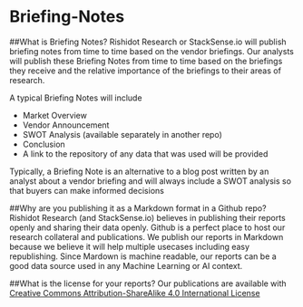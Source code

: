 # Briefing-Notes

##What is Briefing Notes?
Rishidot Research or StackSense.io will publish briefing notes from time to time based on the vendor briefings. Our analysts will publish these Briefing Notes from time to time based on the briefings they receive and the relative importance of the briefings to their areas of research.

A typical Briefing Notes will include
* Market Overview
* Vendor Announcement
* SWOT Analysis (available separately in another repo)
* Conclusion
* A link to the repository of any data that was used will be provided

Typically, a Briefing Note is an alternative to a blog post written by an analyst about a vendor briefing and will always include a SWOT analysis so that buyers can make informed decisions

##Why are you publishing it as a Markdown format in a Github repo?
Rishidot Research (and StackSense.io) believes in publishing their reports openly and sharing their data openly. Github is a perfect place to host our research collateral and publications. We publish our reports in Markdown because we believe it will help multiple usecases including easy republishing. Since Mardown is machine readable, our reports can be a good data source used in any Machine Learning or AI context.

##What is the license for your reports?
Our publications are available with [Creative Commons Attribution-ShareAlike 4.0 International License](https://github.com/rishidot/Briefing-Notes/blob/master/License.md)
